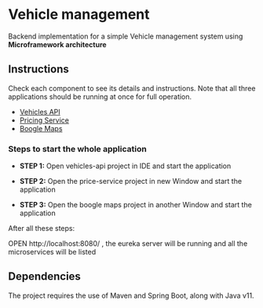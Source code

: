 # Vehicle management
Backend implementation for a simple Vehicle management system using **Microframework architecture**

## Instructions

Check each component to see its details and instructions. Note that all three applications
should be running at once for full operation.

- [Vehicles API](vehicles-api/README.md)
- [Pricing Service](pricing-service/README.md)
- [Boogle Maps](boogle-maps/README.md)

### Steps to start the whole application

- **STEP 1:** Open vehicles-api project in IDE and start the application

- **STEP 2:** Open the price-service project in new Window and start the application

- **STEP 3:** Open the boogle maps project in another Window and start the application


After all these steps:

OPEN http://localhost:8080/ , the eureka server will be running and all the microservices will be listed

## Dependencies

The project requires the use of Maven and Spring Boot, along with Java v11.